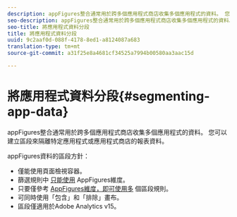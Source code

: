 ```yaml
---
description: appFigures整合通常用於跨多個應用程式商店收集多個應用程式的資料。 您可以建立區段來隔離特定應用程式或應用程式商店的報表資料。
seo-description: appFigures整合通常用於跨多個應用程式商店收集多個應用程式的資料。 您可以建立區段來隔離特定應用程式或應用程式商店的報表資料。
seo-title: 將應用程式資料分段
title: 將應用程式資料分段
uuid: 9c2aaf0d-088f-4178-8ed1-a8124087a683
translation-type: tm+mt
source-git-commit: a31f25e8a4681cf34525a7994b00580aa3aac15d

---
```



# 將應用程式資料分段{#segmenting-app-data}

appFigures整合通常用於跨多個應用程式商店收集多個應用程式的資料。 您可以建立區段來隔離特定應用程式或應用程式商店的報表資料。

appFigures資料的區段方針：

* 僅能使用頁面檢視容器。
* 篩選規則中 [只能使用](../appfigures-overview/appfigures-metrics.md#concept-890b06e6f59e44a7a331ce872f4e1d9c) AppFigures維度。
* 只要僅參考 [AppFigures維度，即可使用多](../appfigures-overview/appfigures-metrics.md#concept-890b06e6f59e44a7a331ce872f4e1d9c) 個區段規則。
* 可同時使用「包含」和「排除」畫布。
* 區段僅適用於Adobe Analytics v15。
